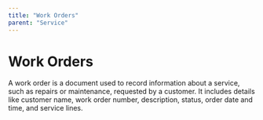 ```yaml
---
title: "Work Orders"
parent: "Service"
---
```


# Work Orders
A work order is a document used to record information about a service, such as repairs or maintenance, requested by a customer. It includes details like customer name, work order number, description, status, order date and time, and service lines. 